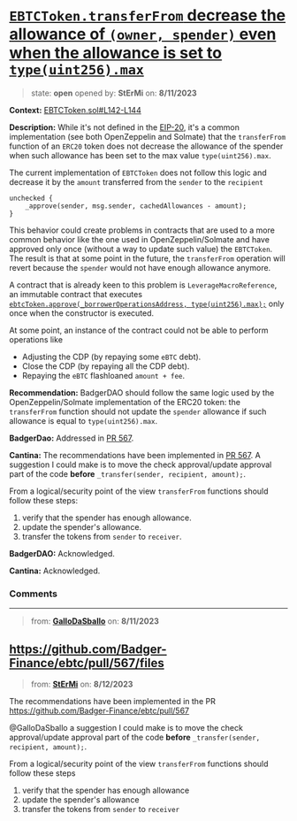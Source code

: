 # [`EBTCToken.transferFrom` decrease the allowance of `(owner, spender)` even when the allowance is set to `type(uint256).max`](https://github.com/cantinasec/review-badgerdao/issues/20)

> state: **open** opened by: **StErMi** on: **8/11/2023**

**Context:** [EBTCToken.sol#L142-L144](https://github.com/Badger-Finance/ebtc/blob/b2f641aa20615978544547e41a4c2be642252ade/packages/contracts/contracts/EBTCToken.sol#L142-L144)

**Description:** While it's not defined in the [EIP-20](https://eips.ethereum.org/EIPS/eip-20), it's a common implementation (see both OpenZeppelin and Solmate) that the `transferFrom` function of an `ERC20` token does not decrease the allowance of the spender when such allowance has been set to the max value `type(uint256).max`.

The current implementation of `EBTCToken` does not follow this logic and decrease it by the `amount` transferred from the `sender` to the `recipient`

```solidity
unchecked {
    _approve(sender, msg.sender, cachedAllowances - amount);
}
```

This behavior could create problems in contracts that are used to a more common behavior like the one used in OpenZeppelin/Solmate and have approved only once (without a way to update such value) the `EBTCToken`.
The result is that at some point in the future, the `transferFrom` operation will revert because the `spender` would not have enough allowance anymore.

A contract that is already keen to this problem is `LeverageMacroReference`, an immutable contract that executes [`ebtcToken.approve(_borrowerOperationsAddress, type(uint256).max);`](https://github.com/Badger-Finance/ebtc/blob/b2f641aa20615978544547e41a4c2be642252ade/packages/contracts/contracts/LeverageMacroReference.sol#L39) only once when the constructor is executed.

At some point, an instance of the contract could not be able to perform operations like

- Adjusting the CDP (by repaying some `eBTC` debt).
- Close the CDP (by repaying all the CDP debt).
- Repaying the `eBTC` flashloaned `amount + fee`.

**Recommendation:** BadgerDAO should follow the same logic used by the OpenZeppelin/Solmate implementation of the ERC20 token: the `transferFrom` function should not update the `spender` allowance if such allowance is equal to `type(uint256).max`.

**BadgerDao:** Addressed in [PR 567](https://github.com/Badger-Finance/ebtc/pull/567).

**Cantina:** The recommendations have been implemented in [PR 567](https://github.com/Badger-Finance/ebtc/pull/567).
A suggestion I could make is to move the check approval/update approval part of the code **before** `_transfer(sender, recipient, amount);`.

From a logical/security point of the view `transferFrom` functions should follow these steps:

1) verify that the spender has enough allowance.
2) update the spender's allowance.
3) transfer the tokens from `sender` to `receiver`.

**BadgerDAO:** Acknowledged.

**Cantina:** Acknowledged.

### Comments

---
> from: [**GalloDaSballo**](https://github.com/cantinasec/review-badgerdao/issues/20#issuecomment-1674917145) on: **8/11/2023**

https://github.com/Badger-Finance/ebtc/pull/567/files
---
> from: [**StErMi**](https://github.com/cantinasec/review-badgerdao/issues/20#issuecomment-1676046352) on: **8/12/2023**

The recommendations have been implemented in the PR https://github.com/Badger-Finance/ebtc/pull/567

@GalloDaSballo a suggestion I could make is to move the check approval/update approval part of the code **before** `_transfer(sender, recipient, amount);`.

From a logical/security point of the view `transferFrom` functions should follow these steps

1) verify that the spender has enough allowance
2) update the spender's allowance
3) transfer the tokens from `sender` to `receiver`
